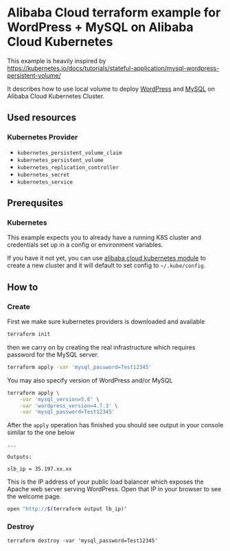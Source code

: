 Alibaba Cloud terraform example for WordPress + MySQL on Alibaba Cloud Kubernetes
=================================================================================

This example is heavily inspired by https://kubernetes.io/docs/tutorials/stateful-application/mysql-wordpress-persistent-volume/

It describes how to use local volume to deploy [WordPress](https://wordpress.org/)
and [MySQL](https://www.mysql.com/) on Alibaba Cloud Kubernetes Cluster.

## Used resources

### Kubernetes Provider

 - `kubernetes_persistent_volume_claim`
 - `kubernetes_persistent_volume`
 - `kubernetes_replication_controller`
 - `kubernetes_secret`
 - `kubernetes_service`

## Prerequsites

### Kubernetes

This example expects you to already have a running K8S cluster
and credentials set up in a config or environment variables.

If you have it not yet, you can use [alibaba cloud kubernetes module](https://registry.terraform.io/modules/aliyun/kubernetes/alicloud/)
to create a new cluster and it will default to set config to `~/.kube/config`.

## How to

### Create

First we make sure kubernetes providers is downloaded and available

```sh
terraform init
```

then we carry on by creating the real infrastructure which requires
password for the MySQL server.

```sh
terraform apply -var 'mysql_password=Test12345'
```

You may also specify version of WordPress and/or MySQL

```sh
terraform apply \
	-var 'mysql_version=5.6' \
	-var 'wordpress_version=4.7.3' \
	-var 'mysql_password=Test12345'
```

After the `apply` operation has finished you should see output
in your console similar to the one below

```
...

Outputs:

slb_ip = 35.197.xx.xx
```

This is the IP address of your public load balancer
which exposes the Apache web server serving WordPress.
Open that IP in your browser to see the welcome page.

```sh
open "http://$(terraform output lb_ip)"
```

### Destroy

```
terraform destroy -var 'mysql_password=Test12345'
```